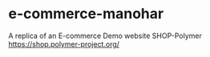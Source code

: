 # e-commerce-manohar
A replica of an E-commerce Demo website SHOP-Polymer
https://shop.polymer-project.org/
